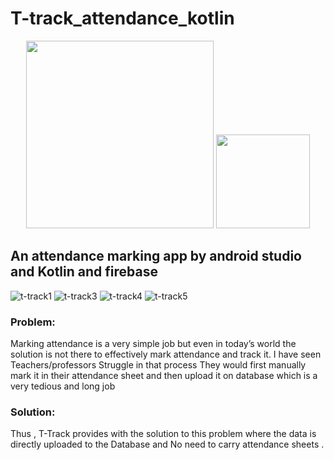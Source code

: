 # T-track_attendance_kotlin

<p align="center"> 

<img src="https://i.ibb.co/TgbrjTg/translogo-Dark.png" width="300"/> 
  
<img src="https://user-images.githubusercontent.com/108725514/209465235-b7971a0a-a70c-4ae5-941b-35d993491663.png" width="150"/>

</p>

<h2>An attendance marking app by android studio and Kotlin and firebase </h2>

![t-track1](https://user-images.githubusercontent.com/108725514/209465739-0dde9f35-6934-4c0e-bb30-9c2d4353bba0.png)
![t-track3](https://user-images.githubusercontent.com/108725514/209465745-dad69e60-502b-4533-9d6c-c4551d976ba7.png)
![t-track4](https://user-images.githubusercontent.com/108725514/209465751-4452d776-9ee4-493b-9a7c-92c56accb669.png)
![t-track5](https://user-images.githubusercontent.com/108725514/209465755-57a7c7e0-f4cb-4104-8b2d-f29c3ca5cf15.png)


<h3>Problem:</h3>

Marking attendance is a very simple job but even in today’s world the solution is not there to effectively mark attendance and track it.
I have seen Teachers/professors Struggle in that process 
They would first manually mark it in their attendance sheet and then upload it on database which is a very tedious and long job   

<h3>Solution:</h3>

Thus , T-Track provides with the solution to this problem where the data is directly uploaded to the Database  and No need to carry attendance sheets .
